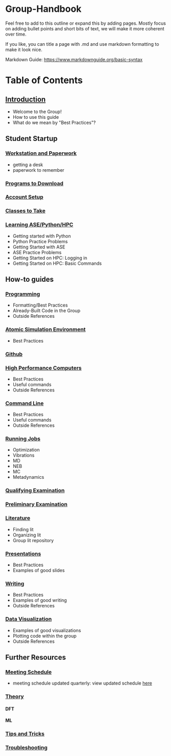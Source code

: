 # Group-Handbook

Feel free to add to this outline or expand this by adding pages.
Mostly focus on adding bullet points and short bits of text, we will make it more coherent over time.

If you like, you can title a page with .md and use markdown formatting to make it look nice.

Markdown Guide: https://www.markdownguide.org/basic-syntax

# Table of Contents

## [Introduction](https://github.com/kul-group/Group-Handbook/blob/master/Introduction.md#introduction)
- Welcome to the Group!
- How to use this guide
- What do we mean by "Best Practices"?

## Student Startup

### [Workstation and Paperwork](https://github.com/kul-group/Group-Handbook/blob/master/Workstation%20and%20Paperwork.md#workstation-and-paperwork)
- getting a desk
- paperwork to remember

### [Programs to Download](https://github.com/kul-group/Group-Handbook/blob/master/Programs%20to%20Download.md#programs-to-downloadmd)

### [Account Setup](https://github.com/kul-group/Group-Handbook/blob/master/Account%20Setup.md#account-setup)

### [Classes to Take](https://github.com/kul-group/Group-Handbook/blob/master/Classes%20to%20Take%20.md#classes-to-take)

### [Learning ASE/Python/HPC](https://github.com/kul-group/Group-Handbook/blob/master/Learning%20ASE-Python-HPC.md#learning-asepythonhpc)
- Getting started with Python
- Python Practice Problems
- Getting Started with ASE
- ASE Practice Problems
- Getting Started on HPC: Logging in
- Getting Started on HPC: Basic Commands

## How-to guides

### [Programming](https://github.com/kul-group/Group-Handbook/blob/master/Programming.md#programming)
- Formatting/Best Practices
- Already-Built Code in the Group
- Outside References

### [Atomic Simulation Environment](https://github.com/kul-group/Group-Handbook/blob/master/Atomic%20Simulation%20Environment.md#atomic-simulation-environment)
- Best Practices

### [Github](https://github.com/kul-group/Group-Handbook/blob/master/Github.md#github)

### [High Performance Computers](https://github.com/kul-group/Group-Handbook/blob/master/High%20Performance%20Computers.md#high-performance-computers)
- Best Practices
- Useful commands
- Outside References

### [Command Line](https://github.com/kul-group/Group-Handbook/blob/master/Command%20Line.md#command-line)
- Best Practices
- Useful commands
- Outside References

### [Running Jobs](https://github.com/kul-group/Group-Handbook/blob/master/Running%20Jobs%20.md#chapter-contents)
- Optimization
- Vibrations
- MD
- NEB
- MC
- Metadynamics

### [Qualifying Examination](https://github.com/kul-group/Group-Handbook/blob/master/Qualifying%20Examination.md#qualifying-examination)

### [Preliminary Examination](https://github.com/kul-group/Group-Handbook/blob/master/Preliminary%20Examination.md#preliminary-examination)

### [Literature](https://github.com/kul-group/Group-Handbook/blob/master/Literature.md#literature)
- Finding lit
- Organizing lit
- Group lit repository

### [Presentations](https://github.com/kul-group/Group-Handbook/blob/master/Presentations.md#presentations)
- Best Practices
- Examples of good slides

### [Writing](https://github.com/kul-group/Group-Handbook/blob/master/Writing.md#writing)
- Best Practices
- Examples of good writing
- Outside References

### [Data Visualization](https://github.com/kul-group/Group-Handbook/blob/master/Data%20Visualization.md#data-visualization)
- Examples of good visualizations
- Plotting code within the group
- Outside References

## Further Resources

### [Meeting Schedule](https://github.com/kul-group/Group-Handbook/blob/master/Meeting%20Schedule.md#meeting-schedule)
- meeting schedule updated quarterly: view updated schedule [here](https://ucdavis.app.box.com/notes/525192228480)

### [Theory](https://github.com/kul-group/Group-Handbook/blob/master/Theory.md#theory)

#### DFT
#### ML

### [Tips and Tricks](https://github.com/kul-group/Group-Handbook/blob/master/Tips%20and%20Tricks%20.md#tips)

### [Troubleshooting](https://github.com/kul-group/Group-Handbook/blob/master/Troubleshooting.md#troubleshooting)

